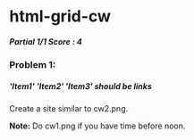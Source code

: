 # html-grid-cw
##### Partial 1/1 Score : 4
### Problem 1:
##### 'Item1' 'Item2' 'Item3' should be links 
Create a site similar to cw2.png.

<strong>Note:</strong> Do cw1.png if you have time before noon.

